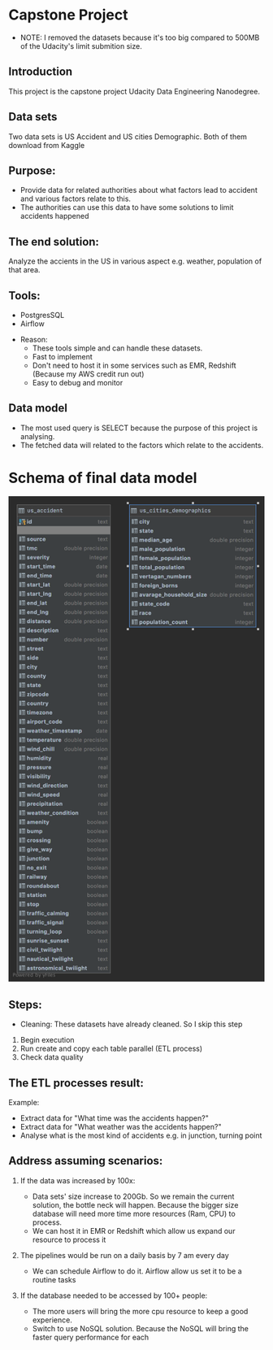 # Capstone Project
* NOTE: I removed the datasets because it's too big compared to 500MB of the Udacity's limit submition size. 
## Introduction

This project is the capstone project Udacity Data Engineering Nanodegree.

## Data sets
Two data sets is US Accident and US cities Demographic. Both of them download from Kaggle

## Purpose:
* Provide data for related authorities about what factors lead to accident and various factors relate to this.
* The authorities can use this data to have some solutions to limit accidents happened

## The end solution:
Analyze the accients in the US in various aspect e.g. weather, population of that area.

## Tools:
* PostgresSQL
* Airflow

- Reason: 
    * These tools simple and can handle these datasets.
    * Fast to implement
    * Don't need to host it in some services such as EMR, Redshift (Because my AWS credit run out)
    * Easy to debug and monitor

## Data model
* The most used query is SELECT because the purpose of this project is analysing.    
* The fetched data will related to the factors which relate to the accidents.

# Schema of final data model
![schema](diagram.png)

## Steps:
* Cleaning: These datasets have already cleaned. So I skip this step

1. Begin execution
2. Run create and copy each table parallel (ETL process)
3. Check data quality

## The ETL processes result:
Example:
* Extract data for "What time was the accidents happen?"
* Extract data for "What weather was the accidents happen?"
* Analyse what is the most kind of accidents e.g. in junction, turning point


## Address assuming scenarios:
1. If the data was increased by 100x:
    * Data sets' size increase to 200Gb. So we remain the current solution, the bottle neck will happen. Because the bigger size database will need more time more resources (Ram, CPU) to process.
    * We can host it in EMR or Redshift which allow us expand our resource to process it

2. The pipelines would be run on a daily basis by 7 am every day
    * We can schedule Airflow to do it. Airflow allow us set it to be a routine tasks 

3. If the database needed to be accessed by 100+ people:
    * The more users will bring the more cpu resource to keep a good experience.
    * Switch to use NoSQL solution. Because the NoSQL will bring the faster query performance for each
  
    
 
